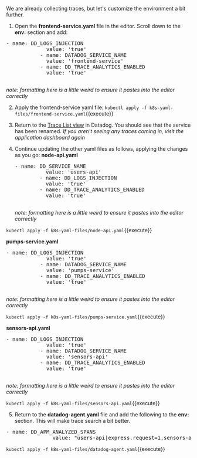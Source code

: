 We are already collecting traces, but let's customize the environment a bit further.

1. Open the **frontend-service.yaml** file in the editor. Scroll down to the **env:** section and add:

  <pre class="file" data-target="clipboard">- name: DD_LOGS_INJECTION
             value: 'true'
           - name: DATADOG_SERVICE_NAME
             value: 'frontend-service'
           - name: DD_TRACE_ANALYTICS_ENABLED
             value: 'true'
           </pre>

  *note: formatting here is a little weird to ensure it pastes into the editor correctly*

2. Apply the frontend-service yaml file:
   `kubectl apply -f k8s-yaml-files/frontend-service.yaml`{{execute}}

3. Return to the <a href="https://app.datadoghq.com/apm/traces" target="_datadog">Trace List view</a> in Datadog. You should see that the service has been renamed.
   *If you aren't seeing any traces coming in, visit the application dashboard again*

4. Continue updating the other yaml files as follows, applying the changes as you go:
   **node-api.yaml**
     <pre class="file" data-target="clipboard">- name: DD_SERVICE_NAME
             value: 'users-api'
           - name: DD_LOGS_INJECTION
             value: 'true'
           - name: DD_TRACE_ANALYTICS_ENABLED
             value: 'true'
           </pre>

   *note: formatting here is a little weird to ensure it pastes into the editor correctly*

  `kubectl apply -f k8s-yaml-files/node-api.yaml`{{execute}}

  **pumps-service.yaml**

  <pre class="file" data-target="clipboard">- name: DD_LOGS_INJECTION
             value: 'true'
           - name: DATADOG_SERVICE_NAME
             value: 'pumps-service'
           - name: DD_TRACE_ANALYTICS_ENABLED
             value: 'true'
           </pre>

  *note: formatting here is a little weird to ensure it pastes into the editor correctly*

  `kubectl apply -f k8s-yaml-files/pumps-service.yaml`{{execute}}

  **sensors-api.yaml**

  <pre class="file" data-target="clipboard">- name: DD_LOGS_INJECTION
             value: 'true'
           - name: DATADOG_SERVICE_NAME
             value: 'sensors-api'
           - name: DD_TRACE_ANALYTICS_ENABLED
             value: 'true'
          </pre>

  *note: formatting here is a little weird to ensure it pastes into the editor correctly*

  `kubectl apply -f k8s-yaml-files/sensors-api.yaml`{{execute}}

5. Return to the **datadog-agent.yaml** file and add the following to the **env:** section. This will make trace search a bit better.

  <pre class="file" data-target="clipboard">- name: DD_APM_ANALYZED_SPANS
               value: "users-api|express.request=1,sensors-api|flask.request=1,pumps-service|flask.request=1,iot-frontend|flask.request=1"</pre>

  `kubectl apply -f k8s-yaml-files/datadog-agent.yaml`{{execute}}
